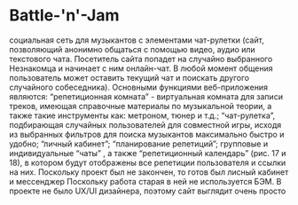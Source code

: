 # Battle-'n'-Jam
социальная сеть для музыкантов с элементами чат-рулетки (сайт, позволяющий анонимно общаться с помощью видео, аудио или  текстового чата. Посетитель сайта попадет на случайно выбранного Незнакомца  и начинает с ним онлайн-чат. В любой момент общения пользователь может оставить текущий чат и поискать другого случайного собеседника). Основными функциями веб-приложения являются: “репетиционная комната” - виртуальная комната для записи треков, имеющая справочные материалы по музыкальной теории, а также такие инструменты как: метроном, тюнер и т.д.; “чат-рулетка”, подбирающая случайных пользователей для совместной игры, исходя из выбранных фильтров для поиска музыкантов максимально быстро и удобно; “личный кабинет”; “планирование репетиций”; групповые и индивидуальные “чаты” , а также “репетиционный календарь” (рис. 17 и 18), в котором будут отображены все репетиции пользователя и ссылки на них.
Поскольку проект был не закончен, то готов был лисный кабинет и мессенджер
Поскольку работа старая в ней не используется БЭМ.
В проекте не было UX/UI дизайнера, поэтому сайт выглядит очень просто
